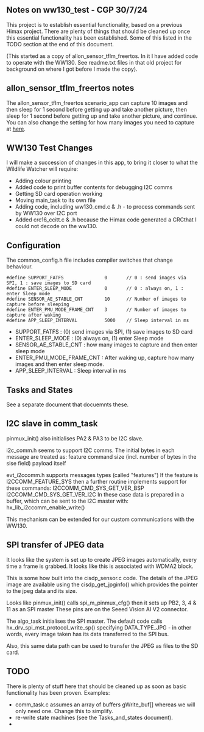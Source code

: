 ## Notes on ww130_test - CGP 30/7/24

This project is to establish essential functionality, based on a previous Himax project.
There are plenty of things that should be cleaned up once this essential functionality has been established.
Some of this listed in the TODO section at the end of this document.

(This started as a copy of allon_sensor_tflm_freertos. In it I have added code to operate with the WW130.
See readme.txt files in that old project for background on where I got before I made the copy).

allon_sensor_tflm_freertos notes
---------------------------------
The allon_sensor_tflm_freertos scenario_app can capture 10 images and then sleep for 1 second before getting up and take another picture, then sleep for 1 second before getting up and take another picture, and continue.  
You can also change the setting for how many images you need to capture at [here](https://github.com/HimaxWiseEyePlus/Seeed_Grove_Vision_AI_Module_V2/blob/main/EPII_CM55M_APP_S/app/scenario_app/allon_sensor_tflm_freertos/common_config.h#L24).

WW130 Test Changes
------------------
I will make a succession of changes in this app, to bring it closer to what the Wildlife Watcher will require:
- Adding colour printing
- Added code to print buffer contents for debugging I2C comms
- Getting SD card operation working
- Moving main_task to its own file
- Adding code, including ww130_cmd.c & .h - to process commands sent by WW130 over I2C port
- Added crc16_ccitt.c & .h because the Himax code generated a CRCthat I could not decode on the ww130.

Configuration
----------------
The common_config.h file includes compiler switches that change behaviour.

```
#define SUPPORT_FATFS               0       // 0 : send images via SPI, 1 : save images to SD card
#define ENTER_SLEEP_MODE			0		// 0 : always on, 1 : enter Sleep mode
#define SENSOR_AE_STABLE_CNT		10		// Number of images to capture before sleeping
#define ENTER_PMU_MODE_FRAME_CNT	3		// Number of images to capture after waking
#define	APP_SLEEP_INTERVAL			5000	// Sleep interval in ms
```

- SUPPORT_FATFS : (0) send images via SPI, (1) save images to SD card
- ENTER_SLEEP_MODE : (0) always on, (1) enter Sleep mode
- SENSOR_AE_STABLE_CNT : how many images to capture and then enter sleep mode
- ENTER_PMU_MODE_FRAME_CNT : After waking up, capture how many images and then enter sleep mode.
- APP_SLEEP_INTERVAL : Sleep interval in ms


Tasks and States
----------------
See a separate document that docuemnts these.

I2C slave in comm_task
------------------------
pinmux_init() also initialises PA2 & PA3 to be I2C slave.

i2c_comm.h seems to support I2C comms.
The initial bytes in each message are treated as:
	feature
	command
	size (incl. number of bytes in the sise field)
	payload itself
	
evt_i2ccomm.h supports messages types (called "features")
If the feature is I2CCOMM_FEATURE_SYS then a further routine implements support for these commands:
	I2CCOMM_CMD_SYS_GET_VER_BSP
	I2CCOMM_CMD_SYS_GET_VER_I2C
In these case data is prepared in a buffer, which can be sent to the I2C master with:
	hx_lib_i2ccomm_enable_write()	

This mechanism can be extended for our custom communications with the WW130.

SPI transfer of JPEG data
---------------------------
It looks like the system is set up to create JPEG images automatically, every time a frame is grabbed.
It looks like this is associated with WDMA2 block. 

This is some how built into the cisdp_sensor.c code. The details of the JPEG image are available 
using the cisdp_get_jpginfo() which provides the pointer to the jpeg data and its size.

Looks like pinmux_init() calls spi_m_pinmux_cfg() then it sets up PB2, 3, 4 & 11 as an SPI master
	These pins are on the Seeed Vision AI V2 connector.
	
The algo_task initialises the SPI master. The default code calls hx_drv_spi_mst_protocol_write_sp() 
specifying DATA_TYPE_JPG - in other words, every image taken has its data transferred to the SPI bus.

Also, this same data path can be used to transfer the JPEG as files to the SD card.

TODO
----

There is plenty of stuff here that should be cleaned up as soon as basic functionality has been proven. Examples:
- comm_task.c assumes an array of buffers gWrite_buf[] whereas we will only need one. Change this to simplify.
- re-write state machines (see the Tasks_and_states document).
-  